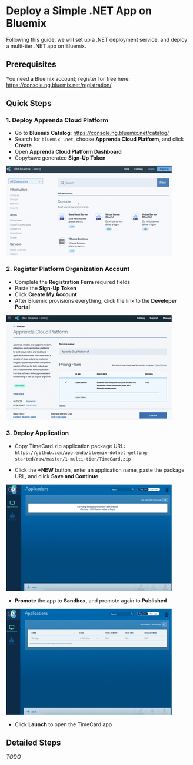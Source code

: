 # Deploy a Simple .NET App on Bluemix
Following this guide, we will set up a .NET deployment service, and deploy a multi-tier .NET app on Bluemix. 

## Prerequisites
You need a Bluemix account; register for free here: https://console.ng.bluemix.net/registration/ 

## Quick Steps
### 1. Deploy Apprenda Cloud Platform

* Go to **Bluemix Catalog**: https://console.ng.bluemix.net/catalog/
* Search for  `bluemix .net`, choose **Apprenda Cloud Platform**, and click **Create**
* Open **Apprenda Cloud Platform Dashboard**
* Copy/save generated **Sign-Up Token**

<img src="https://github.com/apprenda/bluemix-dotnet-getting-started/raw/master/1-multi-tier/images/1-BluemixCatalog.gif" width="450">

### 2. Register Platform Organization Account
* Complete the **Registration Form** required fields
* Paste the **Sign-Up Token**
* Click **Create My Account**
* After Bluemix provisions everything, click the link to the **Developer Portal**

<img src="https://github.com/apprenda/bluemix-dotnet-getting-started/raw/master/1-multi-tier/images/2-LaunchACP.gif" width="450">

### 3. Deploy Application
* Copy TimeCard.zip application package URL:  
`https://github.com/apprenda/bluemix-dotnet-getting-started/raw/master/1-multi-tier/TimeCard.zip`

* Click the **+NEW** button, enter an application name, paste the package URL, and click **Save and Continue**

<img src="https://github.com/apprenda/bluemix-dotnet-getting-started/raw/master/1-multi-tier/images/3-DeployApp.gif" width="450">

* **Promote** the app to **Sandbox**, and promote again to **Published**

<img src="https://github.com/apprenda/bluemix-dotnet-getting-started/raw/master/1-multi-tier/images/4-PromoteApp.gif" width="450">

* Click **Launch** to open the TimeCard app

## Detailed Steps
_TODO_

